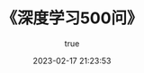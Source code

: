 ---
pageComponent:
    name: Catalogue
    data:
        path: 01.人工智能/05.《深度学习500问》
        imgUrl: https://cdn.staticaly.com/gh/747721653/image-store@master/深度学习500问/深度学习500问.3n1tjrj487y0.jpg
description: 本章内容为博主在原教程基础上添加学习笔记，教程版权归原作者所有。来源：<a href='https://wangdoc.com/javascript/' target='_blank'>JavaScript教程</a>
title: 《深度学习500问》
date: 2023-02-17 21:23:53
permalink: /note/dl500q/
sidebar: false
article: false
comment: false
editLink: false
author:
    name: yangzhixuan
    link: https://github.com/747721653
---